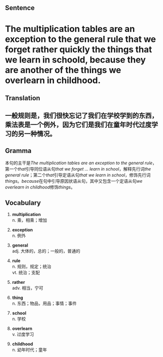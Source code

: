 ## Sentence       

<h1>The multiplication tables are an exception to the general rule that we forget rather quickly the things that we learn in schoold, because they are another of the things we overlearn in childhood.</h1>

## Translation       

<h2>一般规则是，我们很快忘记了我们在学校学到的东西，乘法表是一个例外，因为它们是我们在童年时代过度学习的另一种情况。</h2>

## Gramma         

本句的主干是*The multiplication tables are an exception to the general rule*，第一个*that*引导同位语从句*that we forget ... learn in school*，解释先行词*the general rule*；第二个*that*引导定语从句*that we learn in school*，修饰先行词*things*。*because*在句中引导原因状语从句，其中又包含一个定语从句*we overlearn in childhood*修饰*things*。      


## Vocabulary   

1. **multiplication**        
n. 乘，相乘；增加        

2. **exception**         
n. 例外        

3. **general**         
adj. 大体的，总的；一般的，普通的         

4. **rule**         
n. 规则，规定；统治        
vt. 统治；支配

5. **rather**        
adv. 相当，宁可          

6. **thing**         
n. 东西；物品，用品；事情；事件        

7. **school**        
n. 学校         

8. **overlearn**        
v. 过度学习         

9. **childhood**         
n. 幼年时代；童年       
